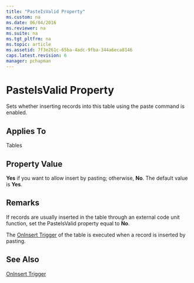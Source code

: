 ```yaml
---
title: "PasteIsValid Property"
ms.custom: na
ms.date: 06/04/2016
ms.reviewer: na
ms.suite: na
ms.tgt_pltfrm: na
ms.topic: article
ms.assetid: 7f3e261c-65ba-4adc-9fba-344a6eca8146
caps.latest.revision: 6
manager: pchapman
---
```

# PasteIsValid Property
Sets whether inserting records into this table using the paste command is enabled.  
  
## Applies To  
 Tables  
  
## Property Value  
 **Yes** if you want to allow insert by pasting; otherwise, **No**. The default value is **Yes**.  
  
## Remarks  
 If records are usually inserted in the table through an external code unit function, set the PasteIsValid property equal to **No**.  
  
 The [OnInsert Trigger](../dynamics-nav/OnInsert-Trigger.md) of the table is executed when a record is inserted by pasting.  
  
## See Also  
 [OnInsert Trigger](../dynamics-nav/OnInsert-Trigger.md)
